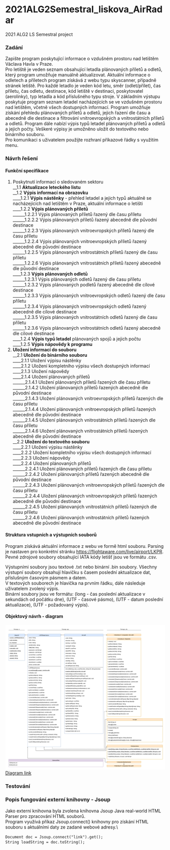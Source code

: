 # 2021ALG2Semestral_liskova_AirRadar
2021 ALG2 LS Semestral project

### Zadání
Zapište program poskytující informace o vzdušném prostoru nad letištěm Václava Havla v Praze.\
Pro letiště je veden seznam obsahující letadla plánovaných příletů a odletů, který program umožňuje manuálně aktualizovat. Aktuální informace o odletech a příletech program získává z webu typu skyscanner, případně stránek letiště. Pro každé letadlo je veden kód letu, směr (odlet/přílet), čas příletu, čas odletu, destinace, kód letiště v destinaci, poskytovatel (aerolinky), typ letadla a kód příslušného typu stroje.
V základním výstupu poskytuje program seznam letadel nacházejících se ve vzdušném prostoru nad letištěm, včetně všech dostupných informací.
Program umožňuje získání přehledu plánovaných příletů a odletů, jejich řazení dle času a abecedně dle destinace a filtrování vnitroevropských a vnitrostátních příletů a odletů.
Program dále nabízí výpis typů letadel plánovaných příletů a odletů a jejich počty. Veškeré výpisy je umožněno uložit do textového nebo binárního souboru.\
Pro komunikaci s uživatelem použijte rozhraní příkazové řádky s využitím menu.

### Návrh řešení
#### Funkční specifikace


1. Poskytnutí informací o sledovaném sektoru  
__1.1 **Aktualizace leteckého listu**  
__1.2 **Výpis informací na obrazovku**   
____1.2.1 **Výpis nástěnky** - přehled letadel a jejich typů aktuálně se nacházejících nad letištěm v Praze, aktuální informace o letišti   
____1.2.2 **Výpis plánovaných příletů**  
______1.2.2.1 Výpis plánovaných příletů řazený dle času příletu  
______1.2.2.2 Výpis plánovaných příletů řazený abecedně dle původní destinace  
______1.2.2.3 Výpis plánovaných vnitroevropských příletů řazený dle času příletu  
______1.2.2.4 Výpis plánovaných vnitroevropských příletů řazený abecedně dle původní destinace  
______1.2.2.5 Výpis plánovaných vnitrostátních příletů řazený dle času příletu    
______1.2.2.6 Výpis plánovaných vnitrostátních příletů řazený abecedně dle původní destinace    
____1.2.3 **Výpis plánovaných odletů**  
______1.2.3.1 Výpis plánovaných odletů řazený dle času příletu  
______1.2.3.2 Výpis plánovaných podletů řazený abecedně dle cílové destinace  
______1.2.3.3 Výpis plánovaných vnitroevropských odletů řazený dle času příletu  
______1.2.3.4 Výpis plánovaných vnitroevropských odletů řazený abecedně dle cílové destinace    
______1.2.3.5 Výpis plánovaných vnitrostátních odletů řazený dle času příletu    
______1.2.3.6 Výpis plánovaných vnitrostátních odletů řazený abecedně dle cílové destinace    
____1.2.4 **Výpis typů letadel** plánovaných spojů a jejich počtu  
____1.2.5 **Výpis nápovědy k programu**  
2. **Uložení informací do souboru**  
__2.1 **Uložení do binárního souboru**   
____2.1.1 Uložení výpisu nástěnky  
____2.1.2 Uložení kompletního výpisu všech dostupných informací  
____2.1.3 Uložení nápovědy  
____2.1.4 Uložení plánovaných příletů    
______2.1.4.1 Uložení plánovaných příletů řazených dle času příletu  
______2.1.4.2 Uložení plánovaných příletů řazených abecedně dle původní destinace  
______2.1.4.3 Uložení plánovaných vnitroevropských příletů řazených dle času příletu  
______2.1.4.4 Uložení plánovaných vnitroevropských příletů řazených abecedně dle původní destinace  
______2.1.4.5 Uložení plánovaných vnitrostátních příletů řazených dle času příletu    
______2.1.4.6 Uložení plánovaných vnitrostátních příletů řazených abecedně dle původní destinace    
__2.2 **Uložení do textového souboru**  
____2.2.1 Uložení výpisu nástěnky    
____2.2.2 Uložení kompletního výpisu všech dostupných informací  
____2.2.3 Uložení nápovědy  
____2.2.4 Uložení plánovaných příletů    
______2.2.4.1 Uložení plánovaných příletů řazených dle času příletu  
______2.2.4.2 Uložení plánovaných příletů řazených abecedně dle původní destinace  
______2.2.4.3 Uložení plánovaných vnitroevropských příletů řazených dle času příletu  
______2.2.4.4 Uložení plánovaných vnitroevropských příletů řazených abecedně dle původní destinace  
______2.2.4.5 Uložení plánovaných vnitrostátních příletů řazených dle času příletu    
______2.2.4.6 Uložení plánovaných vnitrostátních příletů řazených abecedně dle původní destinace
       
    
#### Struktura vstupních a výstupních souborů
Program získává aktuální informace z webu ve formě html souboru. Parsing je  nastaven pro konkrétní stránku https://flightaware.com/live/airport/LKPR.
Pevné zdrojové soubory obsahující IATA kódy letišť jsou ve formátu .csv.

Výstupními soubory jsou textové .txt nebo binární .bin soubory. Všechny výstupní soubory obsahují hlavičku s časem poslední aktualizace dat, příslušným časovým pásmem a datem.  
V textových souborech je hlavička na prvním řádku, dále následuje uživatelem zvolený výpis.  
Binární soubory jsou ve formátu: (long - čas poslední aktualizace v sekundách od počátku dne), (UTF - časové pásmo), (UTF - datum poslední aktualizace), (UTF - požadovaný výpis).  
                            

#### Objektový návrh - diagram
![AirRadar](AirRadar_diagram.png)
[Diagram link](https://drive.google.com/file/d/11JvClS7YhgJ69gYN4qYAK9krerZML83f/view?usp=sharing)
  
### Testování
### Popis fungování externí knihovny - Jsoup
Jako externí knihovna byla zvolena knihovna Jsoup Java real-world HTML Parser pro zpracování HTML souborů.\
Program využívá příkaz Jsoup.connect() knihovny pro získání HTML souboru s aktuálními daty ze zadané webové adresy.\
    
    Document doc = Jsoup.connect("link").get();
    String loadString = doc.toString();
     










